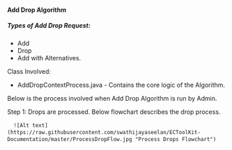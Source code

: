 #### Add Drop Algorithm
##### Types of Add Drop Request:
- Add
- Drop
- Add with Alternatives.

Class Involved:
- AddDropContextProcess.java - Contains the core logic of the Algorithm.

Below is the process involved when Add Drop Algorithm is run by Admin.

Step 1: 
      Drops are processed. Below flowchart describes the drop process.
      
      ![Alt text](https://raw.githubusercontent.com/swathijayaseelan/ECToolKit-Documentation/master/ProcessDropFlow.jpg "Process Drops Flowchart")

      



